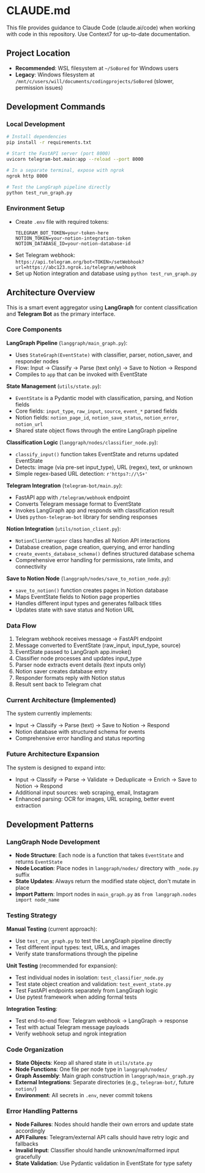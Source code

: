 # CLAUDE.md

This file provides guidance to Claude Code (claude.ai/code) when working with code in this repository. Use Context7 for up-to-date documentation.

## Project Location
- **Recommended**: WSL filesystem at `~/SoBored` for Windows users
- **Legacy**: Windows filesystem at `/mnt/c/users/will/documents/codingprojects/SoBored` (slower, permission issues)

## Development Commands

### Local Development
```bash
# Install dependencies
pip install -r requirements.txt

# Start the FastAPI server (port 8000)
uvicorn telegram-bot.main:app --reload --port 8000

# In a separate terminal, expose with ngrok
ngrok http 8000

# Test the LangGraph pipeline directly
python test_run_graph.py
```

### Environment Setup
- Create `.env` file with required tokens:
  ```
  TELEGRAM_BOT_TOKEN=your-token-here
  NOTION_TOKEN=your-notion-integration-token
  NOTION_DATABASE_ID=your-notion-database-id
  ```
- Set Telegram webhook: `https://api.telegram.org/bot<TOKEN>/setWebhook?url=https://abc123.ngrok.io/telegram/webhook`
- Set up Notion integration and database using `python test_run_graph.py`

## Architecture Overview

This is a smart event aggregator using **LangGraph** for content classification and **Telegram Bot** as the primary interface.

### Core Components

**LangGraph Pipeline** (`langgraph/main_graph.py`):
- Uses `StateGraph(EventState)` with classifier, parser, notion_saver, and responder nodes
- Flow: Input → Classify → Parse (text only) → Save to Notion → Respond
- Compiles to `app` that can be invoked with EventState

**State Management** (`utils/state.py`):
- `EventState` is a Pydantic model with classification, parsing, and Notion fields
- Core fields: `input_type`, `raw_input`, `source`, `event_*` parsed fields
- Notion fields: `notion_page_id`, `notion_save_status`, `notion_error`, `notion_url`
- Shared state object flows through the entire LangGraph pipeline

**Classification Logic** (`langgraph/nodes/classifier_node.py`):
- `classify_input()` function takes EventState and returns updated EventState
- Detects: image (via pre-set input_type), URL (regex), text, or unknown
- Simple regex-based URL detection: `r'https?://\S+'`

**Telegram Integration** (`telegram-bot/main.py`):
- FastAPI app with `/telegram/webhook` endpoint
- Converts Telegram message format to EventState
- Invokes LangGraph app and responds with classification result
- Uses `python-telegram-bot` library for sending responses

**Notion Integration** (`utils/notion_client.py`):
- `NotionClientWrapper` class handles all Notion API interactions
- Database creation, page creation, querying, and error handling
- `create_events_database_schema()` defines structured database schema
- Comprehensive error handling for permissions, rate limits, and connectivity

**Save to Notion Node** (`langgraph/nodes/save_to_notion_node.py`):
- `save_to_notion()` function creates pages in Notion database
- Maps EventState fields to Notion page properties
- Handles different input types and generates fallback titles
- Updates state with save status and Notion URL

### Data Flow
1. Telegram webhook receives message → FastAPI endpoint
2. Message converted to EventState (raw_input, input_type, source)
3. EventState passed to LangGraph app.invoke()
4. Classifier node processes and updates input_type
5. Parser node extracts event details (text inputs only)
6. Notion saver creates database entry
7. Responder formats reply with Notion status
8. Result sent back to Telegram chat

### Current Architecture (Implemented)
The system currently implements:
- Input → Classify → Parse (text) → Save to Notion → Respond
- Notion database with structured schema for events
- Comprehensive error handling and status reporting

### Future Architecture Expansion
The system is designed to expand into:
- Input → Classify → Parse → Validate → Deduplicate → Enrich → Save to Notion → Respond
- Additional input sources: web scraping, email, Instagram
- Enhanced parsing: OCR for images, URL scraping, better event extraction

## Development Patterns

### LangGraph Node Development
- **Node Structure**: Each node is a function that takes `EventState` and returns `EventState`
- **Node Location**: Place nodes in `langgraph/nodes/` directory with `_node.py` suffix
- **State Updates**: Always return the modified state object, don't mutate in place
- **Import Pattern**: Import nodes in `main_graph.py` as `from langgraph.nodes import node_name`

### Testing Strategy
**Manual Testing** (current approach):
- Use `test_run_graph.py` to test the LangGraph pipeline directly
- Test different input types: text, URLs, and images
- Verify state transformations through the pipeline

**Unit Testing** (recommended for expansion):
- Test individual nodes in isolation: `test_classifier_node.py`
- Test state object creation and validation: `test_event_state.py`
- Test FastAPI endpoints separately from LangGraph logic
- Use pytest framework when adding formal tests

**Integration Testing**:
- Test end-to-end flow: Telegram webhook → LangGraph → response
- Test with actual Telegram message payloads
- Verify webhook setup and ngrok integration

### Code Organization
- **State Objects**: Keep all shared state in `utils/state.py`
- **Node Functions**: One file per node type in `langgraph/nodes/`
- **Graph Assembly**: Main graph construction in `langgraph/main_graph.py`
- **External Integrations**: Separate directories (e.g., `telegram-bot/`, future `notion/`)
- **Environment**: All secrets in `.env`, never commit tokens

### Error Handling Patterns
- **Node Failures**: Nodes should handle their own errors and update state accordingly
- **API Failures**: Telegram/external API calls should have retry logic and fallbacks
- **Invalid Input**: Classifier should handle unknown/malformed input gracefully
- **State Validation**: Use Pydantic validation in EventState for type safety